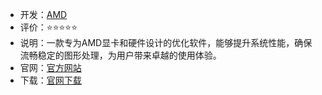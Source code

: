 - 开发：[AMD ](https://www.amd.com/zh-cn.html)
- 评价：⭐⭐⭐⭐⭐
- 说明：一款专为AMD显卡和硬件设计的优化软件，能够提升系统性能，确保流畅稳定的图形处理，为用户带来卓越的使用体验。
- 官网：[官方网站](https://www.amd.com/zh-hans/support) 
- 下载：[官网下载](https://drivers.amd.com/drivers/installer/23.40/whql/amd-software-adrenalin-edition-24.3.1-minimalsetup-240320_web.exe) 